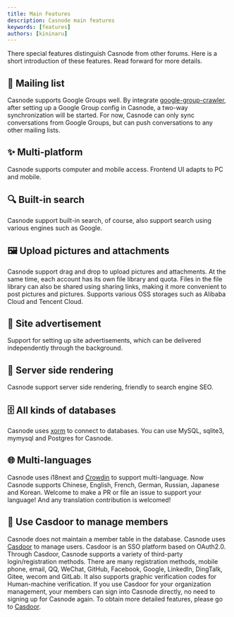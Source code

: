 ```yaml
---
title: Main Features
description: Casnode main features
keywords: [features]
authors: [kininaru]
---
```


There special features distinguish Casnode from other forums. Here is a short introduction of these features. Read forward for more details.

## 📧 Mailing list

Casnode supports Google Groups well. By integrate [google-group-crawler](https://github.com/casbin/google-groups-crawler), after setting up a Google Group config in Casnode, a two-way synchronization will be started. For now, Casnode can only sync conversations from Google Groups, but can push conversations to any other mailing lists.

## ✨ Multi-platform

Casnode supports computer and mobile access. Frontend UI adapts to PC and mobile.

## 🔍 Built-in search

Casnode support built-in search, of course, also support search using various engines such as Google.

## 🖼️ Upload pictures and attachments

Casnode support drag and drop to upload pictures and attachments. At the same time, each account has its own file library and quota. Files in the file library can also be shared using sharing links, making it more convenient to post pictures and pictures. Supports various OSS storages such as Alibaba Cloud and Tencent Cloud.

## 📢 Site advertisement

Support for setting up site advertisements, which can be delivered independently through the background.

## 🎯 Server side rendering

Casnode support server side rendering, friendly to search engine SEO.

## 🗄️ All kinds of databases

Casnode uses [xorm](https://github.com/go-xorm/xorm) to connect to databases. You can use MySQL, sqlite3, mymysql and Postgres for Casnode.

## 🌐 Multi-languages

Casnode uses i18next and [Crowdin](https://crowdin.com/project/casnode/) to support multi-language. Now Casnode supports Chinese, English, French, German, Russian, Japanese and Korean. Welcome to make a PR or file an issue to support your language! And any translation contribution is welcomed!

## 🚪 Use Casdoor to manage members

Casnode does not maintain a member table in the database. Casnode uses [Casdoor](https://github.com/casbin/casdoor) to manage users. Casdoor is an SSO platform based on OAuth2.0. Through Casdoor, Casnode supports a variety of third-party login/registration methods. There are many registration methods, mobile phone, email, QQ, WeChat, GitHub,  Facebook, Google, LinkedIn, DingTalk, Gitee, wecom and GitLab. It also supports graphic verification codes for Human-machine verification. If you use Casdoor for your organization management, your members can sign into Casnode directly, no need to signing up for Casnode again. To obtain more detailed features, please go to [Casdoor](https://casdoor.org).
